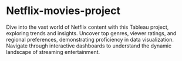 # Netflix-movies-project
Dive into the vast world of Netflix content with this Tableau project, exploring trends and insights. Uncover top genres, viewer ratings, and regional preferences, demonstrating proficiency in data visualization. Navigate through interactive dashboards to understand the dynamic landscape of streaming entertainment.
